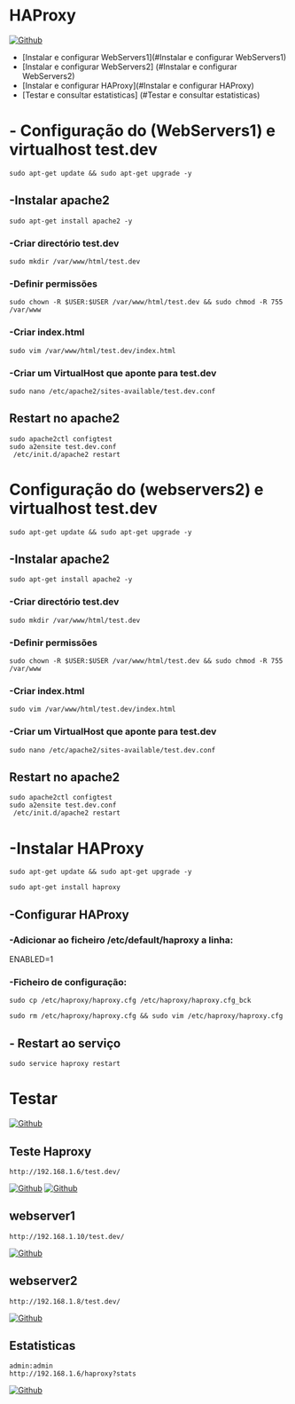 # HAProxy


[![Github](https://raw.githubusercontent.com/Luismcplopes/HAProxy/master/img/haproxy.jpg)](https://github.com/Luismcplopes/HAProxy/)

- [Instalar e configurar WebServers1](#Instalar e configurar WebServers1) 
- [Instalar e configurar WebServers2] (#Instalar e configurar WebServers2)
- [Instalar e configurar HAProxy](#Instalar e configurar HAProxy)
- [Testar e consultar estatisticas] (#Testar e consultar estatisticas) 

# - Configuração do (WebServers1) e virtualhost test.dev 
<a name="Instalar e configurar WebServers1"></a>
```
sudo apt-get update && sudo apt-get upgrade -y
```

## -Instalar apache2
```
sudo apt-get install apache2 -y
```

### -Criar directório test.dev
```
sudo mkdir /var/www/html/test.dev
```

### -Definir permissões
```
sudo chown -R $USER:$USER /var/www/html/test.dev && sudo chmod -R 755 /var/www
```

### -Criar index.html
```
sudo vim /var/www/html/test.dev/index.html
```

### -Criar um VirtualHost que aponte para test.dev
```
sudo nano /etc/apache2/sites-available/test.dev.conf
```

## Restart no apache2
```
sudo apache2ctl configtest
sudo a2ensite test.dev.conf
 /etc/init.d/apache2 restart
 ```

#  Configuração do (webservers2) e virtualhost test.dev
<a name="Instalar e configurar WebServers2"></a>
```
sudo apt-get update && sudo apt-get upgrade -y
```
## -Instalar apache2
```
sudo apt-get install apache2 -y
```

### -Criar directório test.dev
```
sudo mkdir /var/www/html/test.dev
```

### -Definir permissões
```
sudo chown -R $USER:$USER /var/www/html/test.dev && sudo chmod -R 755 /var/www
```

### -Criar index.html
```
sudo vim /var/www/html/test.dev/index.html
```

### -Criar um VirtualHost que aponte para test.dev
```
sudo nano /etc/apache2/sites-available/test.dev.conf
```

## Restart no apache2
```
sudo apache2ctl configtest
sudo a2ensite test.dev.conf
 /etc/init.d/apache2 restart
```


# -Instalar HAProxy
<a name="Instalar e configurar HAProxy"></a>
```
sudo apt-get update && sudo apt-get upgrade -y
```
```
sudo apt-get install haproxy
```
## -Configurar HAProxy

### -Adicionar ao ficheiro /etc/default/haproxy a linha:
ENABLED=1

### -Ficheiro de configuração:
```
sudo cp /etc/haproxy/haproxy.cfg /etc/haproxy/haproxy.cfg_bck
```
```
sudo rm /etc/haproxy/haproxy.cfg && sudo vim /etc/haproxy/haproxy.cfg
```
## - Restart ao serviço
```
sudo service haproxy restart
```

# Testar
<a name="Testar e consultar estatisticas"></a>
[![Github](https://github.com/Luismcplopes/HAProxy/blob/master/img/all_haproxy.JPG)](https://github.com/Luismcplopes/HAProxy/)


## Teste Haproxy
    http://192.168.1.6/test.dev/
[![Github](https://github.com/Luismcplopes/HAProxy/blob/master/img/haproxy-websrv1.JPG)](https://github.com/Luismcplopes/HAProxy/)
[![Github](https://github.com/Luismcplopes/HAProxy/blob/master/img/haproxy-websrv2.JPG)](https://github.com/Luismcplopes/HAProxy/)
## webserver1
    http://192.168.1.10/test.dev/
[![Github](https://github.com/Luismcplopes/HAProxy/blob/master/img/websrv1.JPG)](https://github.com/Luismcplopes/HAProxy/)  
## webserver2
    http://192.168.1.8/test.dev/
[![Github](https://github.com/Luismcplopes/HAProxy/blob/master/img/websrv2.JPG)](https://github.com/Luismcplopes/HAProxy/)

## Estatisticas
    admin:admin
    http://192.168.1.6/haproxy?stats
[![Github](https://github.com/Luismcplopes/HAProxy/blob/master/img/srv-haproxy-stats.JPG)](https://github.com/Luismcplopes/HAProxy/)




